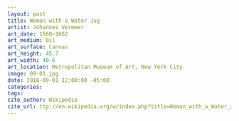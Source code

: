 ```yaml
---
layout: post
title: Woman with a Water Jug
artist: Johannes Vermeer
art_date: 1660–1662
art_medium: Oil
art_surface: Canvas
art_height: 45.7
art_width: 40.6
art_location: Metropolitan Museum of Art, New York City
image: 09-01.jpg
date: 2016-09-01 12:00:00 -05:00
categories:
tags:
cite_author: Wikipedia
cite_url: ttp://en.wikipedia.org/w/index.php?title=Woman_with_a_Water_Jug&oldid=592502407
---
```


